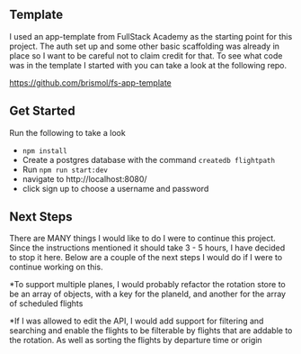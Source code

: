 
## Template

I used an app-template from FullStack Academy as the starting point for this project. The auth set up and some other basic scaffolding was already in place so I want to be careful not to claim credit for that. To see what code was in the template I started with you can take a look at the following repo.

https://github.com/brismol/fs-app-template

## Get Started

Run the following to take a look

* `npm install`
* Create a postgres database with the command `createdb flightpath`
* Run `npm run start:dev`
* navigate to http://localhost:8080/
* click sign up to choose a username and password


## Next Steps

There are MANY things I would like to do I were to continue this project. 
Since the instructions mentioned it should take 3 - 5 hours, I have decided to stop it here.
Below are a couple of the next steps I would do if I were to continue working on this.

*To support multiple planes, I would probably refactor the rotation store to be an array of objects, with a key for the planeId, and another for the array of scheduled flights

*If I was allowed to edit the API, I would add support for filtering and searching and enable the flights to be filterable by flights that are addable to the rotation. As well as sorting the flights by departure time or origin

